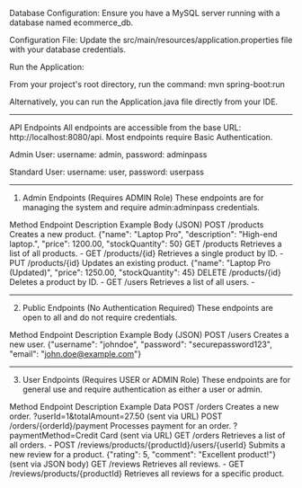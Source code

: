 Database Configuration: Ensure you have a MySQL server running with a database named ecommerce_db.

Configuration File: Update the src/main/resources/application.properties file with your database credentials.

Run the Application:

From your project's root directory, run the command: mvn spring-boot:run

Alternatively, you can run the Application.java file directly from your IDE.

----------------------------------------------------------------------------------------------------------------------------------------------------------------------------------
API Endpoints
All endpoints are accessible from the base URL: http://localhost:8080/api.
Most endpoints require Basic Authentication.

Admin User: username: admin, password: adminpass

Standard User: username: user, password: userpass

----------------------------------------------------------------------------------------------------------------------------------------------------------------------------------

1. Admin Endpoints  (Requires ADMIN Role)
These endpoints are for managing the system and require admin:adminpass credentials.

Method	Endpoint	Description	Example Body (JSON)
POST	/products	Creates a new product.	{"name": "Laptop Pro", "description": "High-end laptop.", "price": 1200.00, "stockQuantity": 50}
GET	/products	Retrieves a list of all products.	-
GET	/products/{id}	Retrieves a single product by ID.	-
PUT	/products/{id}	Updates an existing product.	{"name": "Laptop Pro (Updated)", "price": 1250.00, "stockQuantity": 45}
DELETE	/products/{id}	Deletes a product by ID.	-
GET	/users	Retrieves a list of all users.	-


---------------------------------------------------------------------------------------------------------------------------------------------------------------------------------- 

2. Public Endpoints (No Authentication Required)
These endpoints are open to all and do not require credentials.

Method	Endpoint	Description	Example Body (JSON)
POST	/users	Creates a new user.	{"username": "johndoe", "password": "securepassword123", "email": "john.doe@example.com"}

----------------------------------------------------------------------------------------------------------------------------------------------------------------------------------

3. User Endpoints  (Requires USER or ADMIN Role)
These endpoints are for general use and require authentication as either a user or admin.

Method	Endpoint	Description	Example Data
POST	/orders	Creates a new order.	?userId=1&totalAmount=27.50 (sent via URL)
POST	/orders/{orderId}/payment	Processes payment for an order.	?paymentMethod=Credit Card (sent via URL)
GET	/orders	Retrieves a list of all orders.	-
POST	/reviews/products/{productId}/users/{userId}	Submits a new review for a product.	{"rating": 5, "comment": "Excellent product!"} (sent via JSON body)
GET	/reviews	Retrieves all reviews.	-
GET	/reviews/products/{productId}	Retrieves all reviews for a specific product.
